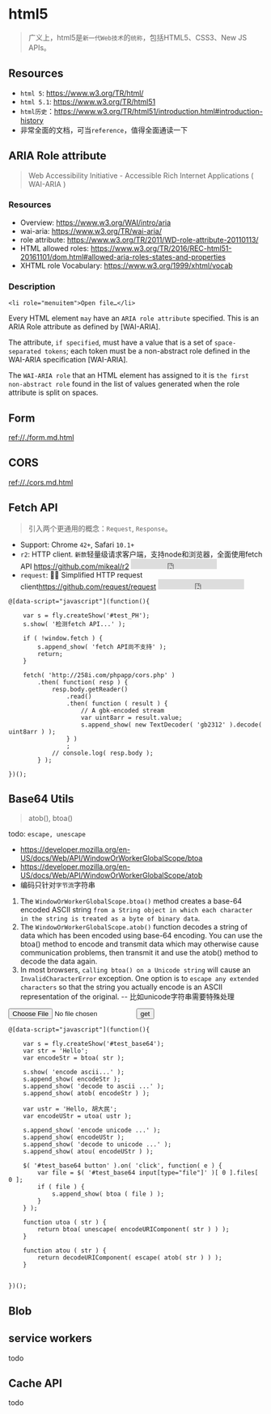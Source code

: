 # html5

> 广义上，html5是`新一代Web技术`的`统称`，包括HTML5、CSS3、New JS APIs。


<style type="text/css">
@import "http://258i.com/static/bower_components/snippets/css/mp/style.css";
</style>
<script src="http://258i.com/static/bower_components/snippets/js/mp/fly.js"></script>


## Resources

* `html 5`: <https://www.w3.org/TR/html/>
* `html 5.1`: <https://www.w3.org/TR/html51>
* `html历史`：<https://www.w3.org/TR/html51/introduction.html#introduction-history> 
* 非常全面的文档，可当`reference`，值得全面通读一下


## ARIA Role attribute

> Web Accessibility Initiative - Accessible Rich Internet Applications ( WAI-ARIA )

### Resources

* Overview: <https://www.w3.org/WAI/intro/aria>
* wai-aria: <https://www.w3.org/TR/wai-aria/>
* role attribute: <https://www.w3.org/TR/2011/WD-role-attribute-20110113/>
* HTML allowed roles: <https://www.w3.org/TR/2016/REC-html51-20161101/dom.html#allowed-aria-roles-states-and-properties>
* XHTML role Vocabulary: <https://www.w3.org/1999/xhtml/vocab>


### Description

    <li role="menuitem">Open file…</li>

Every HTML element `may` have an `ARIA role attribute` specified. This is an ARIA Role attribute as defined by [WAI-ARIA].

The attribute, `if specified`, must have a value that is a set of `space-separated tokens`; each token must be a non-abstract role defined in the WAI-ARIA specification [WAI-ARIA].

The `WAI-ARIA role` that an HTML element has assigned to it is `the first non-abstract role` found in the list of values generated when the role attribute is split on spaces.



## Form

<ref://./form.md.html>


## CORS 

<ref://./cors.md.html>


## Fetch API

> 引入两个更通用的概念：`Request`, `Response`。

* Support: Chrome `42+`, Safari `10.1+`
* `r2`: HTTP client. `新款`轻量级请求客户端，支持node和浏览器，全面使用fetch API  <https://github.com/mikeal/r2> <iframe src="http://258i.com/gbtn.html?user=mikeal&repo=r2&type=star&count=true" frameborder="0" scrolling="0" width="170px" height="20px"></iframe>   
* `request`: 🏊🏾 Simplified HTTP request client<https://github.com/request/request> <iframe src="http://258i.com/gbtn.html?user=request&repo=request&type=star&count=true" frameborder="0" scrolling="0" width="170px" height="20px"></iframe>  

<div id="test_PH" class="test">
<div class="test-container">

    @[data-script="javascript"](function(){

        var s = fly.createShow('#test_PH');
        s.show( '检测fetch API...' );

        if ( !window.fetch ) {
            s.append_show( 'fetch API尚不支持' );
            return;
        }

        fetch( 'http://258i.com/phpapp/cors.php' )
            .then( function( resp ) {
                resp.body.getReader()
                    .read()
                    .then( function ( result ) {
                        // A gbk-encoded stream
                        var uint8arr = result.value;
                        s.append_show( new TextDecoder( 'gb2312' ).decode( uint8arr ) );
                    } )
                    ;
                // console.log( resp.body );
            } );

    })();

</div>
<div class="test-console"></div>
<div class="test-panel">
</div>
</div>





## Base64 Utils

> atob(), btoa()

todo: `escape, unescape`

* <https://developer.mozilla.org/en-US/docs/Web/API/WindowOrWorkerGlobalScope/btoa>
* <https://developer.mozilla.org/en-US/docs/Web/API/WindowOrWorkerGlobalScope/atob>
* 编码只针对`字节流`字符串

1. The `WindowOrWorkerGlobalScope.btoa()` method creates a base-64 encoded ASCII string `from a String object in which each character in the string is treated as a byte of binary data`.
2. The `WindowOrWorkerGlobalScope.atob()` function decodes a string of data which has been encoded using base-64 encoding. You can use the btoa() method to encode and transmit data which may otherwise cause communication problems, then transmit it and use the atob() method to decode the data again.
3. In most browsers, `calling btoa() on a Unicode string` will cause an `InvalidCharacterError` exception. One option is to `escape any extended characters` so that the string you actually encode is an ASCII representation of the original. -- 比如unicode字符串需要特殊处理


<div id="test_base64" class="test">
<div class="test-container">
<input type="file"><button>get</button>

    @[data-script="javascript"](function(){

        var s = fly.createShow('#test_base64');
        var str = 'Hello';
        var encodeStr = btoa( str );

        s.show( 'encode ascii...' );
        s.append_show( encodeStr );
        s.append_show( 'decode to ascii ...' );
        s.append_show( atob( encodeStr ) );

        var ustr = 'Hello, 胡大民';
        var encodeUStr = utoa( ustr );

        s.append_show( 'encode unicode ...' );
        s.append_show( encodeUStr );
        s.append_show( 'decode to unicode ...' );
        s.append_show( atou( encodeUStr ) );

        $( '#test_base64 button' ).on( 'click', function( e ) {
            var file = $( '#test_base64 input[type="file"]' )[ 0 ].files[ 0 ];
            if ( file ) {
                s.append_show( btoa ( file ) );
            }
        } );

        function utoa ( str ) {
            return btoa( unescape( encodeURIComponent( str ) ) );
        }

        function atou ( str ) {
            return decodeURIComponent( escape( atob( str ) ) );
        }


    })();

</div>
<div class="test-console"></div>
<div class="test-panel">
</div>
</div>





## Blob





## service workers
todo



## Cache API
todo

